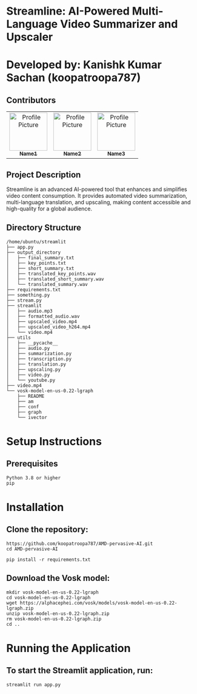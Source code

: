 # Streamline: AI-Powered Multi-Language Video Summarizer and Upscaler

# Developed by: Kanishk Kumar Sachan (koopatroopa787)

## Contributors

<table>
  <tr>
    <td align="center">
      <a href="https://github.com/koopatroopa787">
        <img src="https://github.com/koopatroopa787.png" width="100px;" alt="Profile Picture"/><br />
        <sub><b>Name1</b></sub>
      </a>
    </td>
    <td align="center">
      <a href="https://github.com/Divine-pro">
        <img src="https://github.com/Divine-pro.png" width="100px;" alt="Profile Picture"/><br />
        <sub><b>Name2</b></sub>
      </a>
    </td>
    <td align="center">
      <a href="https://github.com/darryll-git">
        <img src="https://github.com/darryll-git.png" width="100px;" alt="Profile Picture"/><br />
        <sub><b>Name3</b></sub>
      </a>
    </td>
  </tr>
</table>


## Project Description
Streamline is an advanced AI-powered tool that enhances and simplifies video content consumption. It provides automated video summarization, multi-language translation, and upscaling, making content accessible and high-quality for a global audience.

## Directory Structure
```plaintext
/home/ubuntu/streamlit
├── app.py
├── output_directory
│   ├── final_summary.txt
│   ├── key_points.txt
│   ├── short_summary.txt
│   ├── translated_key_points.wav
│   ├── translated_short_summary.wav
│   └── translated_summary.wav
├── requirements.txt
├── something.py
├── stream.py
├── streamlit
│   ├── audio.mp3
│   ├── formatted_audio.wav
│   ├── upscaled_video.mp4
│   ├── upscaled_video_h264.mp4
│   └── video.mp4
├── utils
│   ├── __pycache__
│   ├── audio.py
│   ├── summarization.py
│   ├── transcription.py
│   ├── translation.py
│   ├── upscaling.py
│   ├── video.py
│   └── youtube.py
├── video.mp4
└── vosk-model-en-us-0.22-lgraph
    ├── README
    ├── am
    ├── conf
    ├── graph
    └── ivector
```
# Setup Instructions
## Prerequisites
```plaintext
Python 3.8 or higher
pip
```
# Installation
## Clone the repository:
```plaintext
https://github.com/koopatroopa787/AMD-pervasive-AI.git
cd AMD-pervasive-AI
```

```plaintext
pip install -r requirements.txt
```
## Download the Vosk model:

```plaintext
mkdir vosk-model-en-us-0.22-lgraph
cd vosk-model-en-us-0.22-lgraph
wget https://alphacephei.com/vosk/models/vosk-model-en-us-0.22-lgraph.zip
unzip vosk-model-en-us-0.22-lgraph.zip
rm vosk-model-en-us-0.22-lgraph.zip
cd ..
```
# Running the Application
## To start the Streamlit application, run:
```plaintext
streamlit run app.py
```
